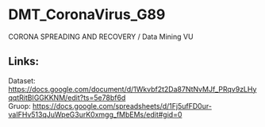 # DMT_CoronaVirus_G89
CORONA SPREADING AND RECOVERY / Data Mining VU
## Links:
Dataset: https://docs.google.com/document/d/1Wkvbf2t2Da87NtNvMJf_PRqv9zLHyqqtRitBIGGKKNM/edit?ts=5e78bf6d <br>
Gruop: https://docs.google.com/spreadsheets/d/1Fj5ufFD0ur-vaIFHv513qJuWpeG3urK0xmgg_fMbEMs/edit#gid=0 <br>


